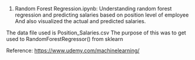 1. Random Forest Regression.ipynb:
Understanding random forest  regression and predicting salaries based on position level of employee
And also visualized the actual and predicted salaries.

The data file used is Position_Salaries.csv
The purpose of this was to get used to RandomForestRegressor() from sklearn

Reference: https://www.udemy.com/machinelearning/
